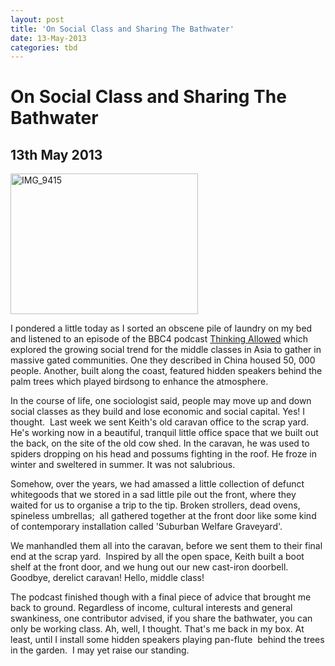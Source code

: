 ```yaml
---
layout: post
title: 'On Social Class and Sharing The Bathwater'
date: 13-May-2013
categories: tbd
---
```


# On Social Class and Sharing The Bathwater

## 13th May 2013

<a href="http://mogantosh.com/wp-content/uploads/2013/05/IMG_9415.jpg"><img class="alignnone size-medium wp-image-18" alt="IMG_9415" src="http://mogantosh.com/wp-content/uploads/2013/05/IMG_9415-300x225.jpg" width="300" height="225" /></a>

I pondered a little today as I sorted an obscene pile of laundry on my bed and listened to an episode of the BBC4 podcast <a href="http://www.bbc.co.uk/programmes/b01s8mp5">Thinking Allowed</a> which explored the growing social trend for the middle classes in Asia to gather in massive gated communities. One they described in China housed 50,   000 people. Another, built along the coast, featured hidden speakers behind the palm trees which played birdsong to enhance the atmosphere.

In the course of life, one sociologist said, people may move up and down social classes as they build and lose economic and social capital. Yes! I thought.  Last week we sent Keith's old caravan office to the scrap yard. He's working now in a beautiful, tranquil little office space that we built out the back, on the site of the old cow shed. In the caravan, he was used to spiders dropping on his head and possums fighting in the roof. He froze in winter and sweltered in summer. It was not salubrious.

Somehow, over the years, we had amassed a little collection of defunct whitegoods that we stored in a sad little pile out the front, where they waited for us to organise a trip to the tip. Broken strollers, dead ovens, spineless umbrellas;  all gathered together at the front door like some kind of contemporary installation called 'Suburban Welfare Graveyard'.

We manhandled them all into the caravan, before we sent them to their final end at the scrap yard.  Inspired by all the open space, Keith built a boot shelf at the front door, and we hung out our new cast-iron doorbell. Goodbye, derelict caravan! Hello, middle class!

The podcast finished though with a final piece of advice that brought me back to ground. Regardless of income, cultural interests and general swankiness, one contributor advised, if you share the bathwater, you can only be working class. Ah, well, I thought. That's me back in my box. At least, until I install some hidden speakers playing pan-flute  behind the trees in the garden.  I may yet raise our standing.

 

 
